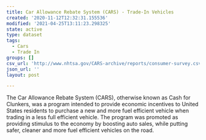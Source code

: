 ```yaml
---
title: Car Allowance Rebate System (CARS) - Trade-In Vehicles
created: '2020-11-12T12:32:31.155536'
modified: '2021-04-25T13:11:23.298325'
state: active
type: dataset
tags:
  - Cars
  - Trade In
groups: []
csv_url: 'http://www.nhtsa.gov/CARS-archive/reports/consumer-survey.csv'
json_url: ''
layout: post

---
```

The Car Allowance Rebate System (CARS), otherwise known as Cash for Clunkers, was a program intended to provide economic incentives to United States residents to purchase a new and more fuel efficient vehicle when trading in a less full efficient vehicle. The program was promoted as providing stimulus to the economy by boosting auto sales, while putting safer, cleaner and more fuel efficient vehicles on the road.
